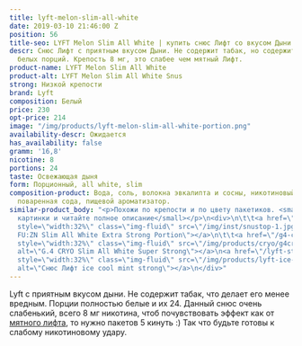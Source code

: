 ```yaml
---
title: lyft-melon-slim-all-white
date: 2019-03-10 21:46:00 Z
position: 56
title-seo: LYFT Melon Slim All White | купить снюс Лифт со вкусом Дыни
descr: Снюс Лифт с приятным вкусом Дыни. Не содержит табак, но содержит никотин. 24
  белых порций. Крепость 8 мг, это слабее чем мятный Лифт.
product-name: LYFT Melon Slim All White
product-alt: LYFT Melon Slim All White Snus
strong: Низкой крепости
brand: Lyft
composition: Белый
price: 230
opt-price: 214
image: "/img/products/lyft-melon-slim-all-white-portion.png"
availability-descr: Ожидается
has_availability: false
gramm: '16,8'
nicotine: 8
portions: 24
taste: Освежающая дыня
form: Порционный, all white, slim
composition-product: Вода, соль, волокна эвкалипта и сосны, никотиновый экстракт,
  поваренная сода, пищевой ароматизатор.
similar-product_body: "<p>Похожи по крепости и по цвету пакетиков. <small>Жмите на
  картинки и читайте полное описание</small></p>\n<div>\n\t\t<a href=\"/general-g4-slim-apple-white\"><img
  style=\"width:32%\" class=\"img-fluid\" src=\"/img/inst/snustop-1.jpg\" alt=\"G.4
  FU:ZN Slim All White Extra Strong Portion\"></a>\n\t\t<a href=\"/g4-cryo-slim-all-white-super-strong\"><img
  style=\"width:32%\" class=\"img-fluid\" src=\"/img/products/cryo/g4cryo-snus.jpg\"
  alt=\"G.4 CRYO Slim All White Super Strong\"></a>\n<a href=\"/lyft-strong-ice-cool-mint-slim-all-white\"><img
  style=\"width:32%\" class=\"img-fluid\" src=\"/img/products/lyft-ice-cool-mint/lyft-ice-cool-mint.JPG\"
  alt=\"Снюс Лифт ice cool mint strong\"></a>\n</div>"
---
```


Lyft с приятным вкусом дыни. Не содержит табак, что делает его менее вредным. Порции полностью белые и их 24.
Данный снюс очень слабенький, всего 8 мг никотина, чтоб почувствовать эффект как от [мятного лифта](/lyft-strong-ice-cool-mint-slim-all-white), то нужно пакетов 5 кинуть :) Так что будьте готовы к слабому никотиновому удару.